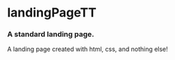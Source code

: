 # landingPageTT



### A standard landing page.

A landing page created with html, css, and nothing else!



